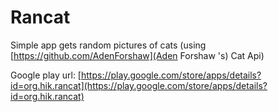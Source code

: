 # Rancat
Simple app gets random pictures of cats (using [https://github.com/AdenForshaw](Aden Forshaw 's) Cat Api)

Google play url: [https://play.google.com/store/apps/details?id=org.hik.rancat](https://play.google.com/store/apps/details?id=org.hik.rancat)
